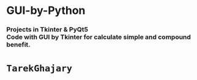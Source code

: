 # GUI-by-Python <br />
<h3> Projects in Tkinter &amp; PyQt5 <br />
Code with GUI by Tkinter for calculate simple and compound benefit. <br /></h3>
<h1> <code>TarekGhajary</code></h1>
